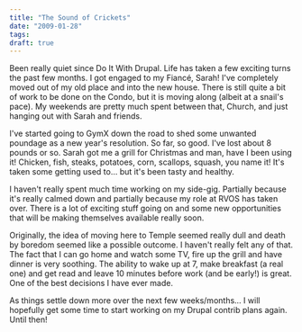 ```yaml
---
title: "The Sound of Crickets"
date: "2009-01-28"
tags:
draft: true
---
```


Been really quiet since Do It With Drupal.  Life has taken a few exciting turns the past few months.  I got engaged to my Fiancé, Sarah!  I've completely moved out of my old place and into the new house.  There is still quite a bit of work to be done on the Condo, but it is moving along (albeit at a snail's pace).  My weekends are pretty much spent between that, Church, and just hanging out with Sarah and friends.

I've started going to GymX down the road to shed some unwanted poundage as a new year's resolution.  So far, so good.  I've lost about 8 pounds or so.  Sarah got me a grill for Christmas and man, have I been using it!  Chicken, fish, steaks, potatoes, corn, scallops, squash, you name it!  It's taken some getting used to... but it's been tasty and healthy.

I haven't really spent much time working on my side-gig.  Partially because it's really calmed down and partially because my role at RVOS has taken over.  There is a lot of exciting stuff going on and some new opportunities that will be making themselves available really soon.

Originally, the idea of moving here to Temple seemed really dull and death by boredom seemed like a possible outcome.  I haven't really felt any of that.  The fact that I can go home and watch some TV, fire up the grill and have dinner is very soothing.  The ability to wake up at 7, make breakfast (a real one) and get read and leave 10 minutes before work (and be early!) is great.  One of the best decisions I have ever made.

As things settle down more over the next few weeks/months... I will hopefully get some time to start working on my Drupal contrib plans again.  Until then!
